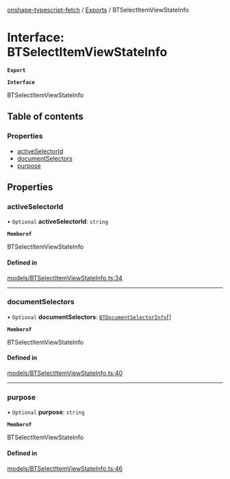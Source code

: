 [onshape-typescript-fetch](../README.md) / [Exports](../modules.md) / BTSelectItemViewStateInfo

# Interface: BTSelectItemViewStateInfo

**`Export`**

**`Interface`**

BTSelectItemViewStateInfo

## Table of contents

### Properties

- [activeSelectorId](BTSelectItemViewStateInfo.md#activeselectorid)
- [documentSelectors](BTSelectItemViewStateInfo.md#documentselectors)
- [purpose](BTSelectItemViewStateInfo.md#purpose)

## Properties

### activeSelectorId

• `Optional` **activeSelectorId**: `string`

**`Memberof`**

BTSelectItemViewStateInfo

#### Defined in

[models/BTSelectItemViewStateInfo.ts:34](https://github.com/toebes/onshape-typescript-fetch/blob/3e11ae1/models/BTSelectItemViewStateInfo.ts#L34)

___

### documentSelectors

• `Optional` **documentSelectors**: [`BTDocumentSelectorInfo`](BTDocumentSelectorInfo.md)[]

**`Memberof`**

BTSelectItemViewStateInfo

#### Defined in

[models/BTSelectItemViewStateInfo.ts:40](https://github.com/toebes/onshape-typescript-fetch/blob/3e11ae1/models/BTSelectItemViewStateInfo.ts#L40)

___

### purpose

• `Optional` **purpose**: `string`

**`Memberof`**

BTSelectItemViewStateInfo

#### Defined in

[models/BTSelectItemViewStateInfo.ts:46](https://github.com/toebes/onshape-typescript-fetch/blob/3e11ae1/models/BTSelectItemViewStateInfo.ts#L46)
